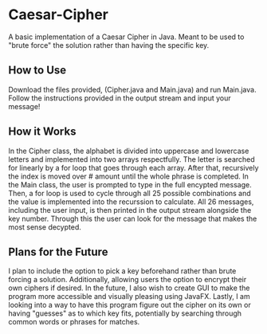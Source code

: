 # Caesar-Cipher

A basic implementation of a Caesar Cipher in Java. Meant to be used to "brute force" the solution rather than having the specific key.

## How to Use 

Download the files provided, (Cipher.java and Main.java) and run Main.java. Follow the instructions provided in the output stream and input your message!

## How it Works 

In the Cipher class, the alphabet is divided into uppercase and lowercase letters and implemented into two arrays respectfully. The letter is searched for linearly by a for loop that goes through each array. After that, recursively the index is moved over # amount until the whole phrase is completed. In the Main class, the user is prompted to type in the full encypted message. Then, a for loop is used to cycle through all 25 possible combinations and the value is implemented into the recurssion to calculate. All 26 messages, including the user input, is then printed in the output stream alongside the key number. Through this the user can look for the message that makes the most sense decypted. 

## Plans for the Future 

I plan to include the option to pick a key beforehand rather than brute forcing a solution. Additionally, allowing users the option to encrypt their own ciphers if desired. In the future, I also wish to create GUI to make the program more accessible and visually pleasing using JavaFX. Lastly, I am looking into a way to have this program figure out the cipher on its own or having "guesses" as to which key fits, potentially by searching through common words or phrases for matches.

